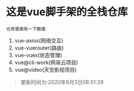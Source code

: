 # 这是vue脚手架的全栈仓库
`仓库里面有一下数据`  
1. vue-axios(网络交互)
2. vue-vuerouter(路由)
3. vue-vuex(状态管理)
4. vue@cli-work(网易云项目)
5. vue@video(天空影视项目)
>  更新时间为:2020年9月3日08:51:29
